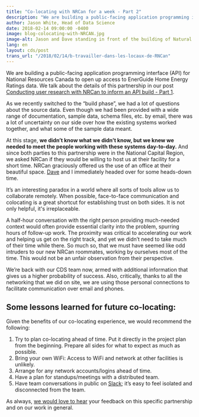 ```yaml
---
title: "Co-locating with NRCan for a week - Part 2"
description: "We are building a public-facing application programming interface (API) for National Resources Canada to open up access to EnerGuide Home Energy Ratings data."
author: Jason White, Head of Data Science
date: 2018-02-14 09:00:00 -0400
image: blog-colocating-with-NRCAN.jpg
image-alt: Jason and Dave standing in front of the building of Natural Resources Canada
lang: en
layout: cds/post
trans_url: "/2018/02/14/b-travailler-dans-les-locaux-de-RNCan"
---
```


We are building a public-facing application programming interface (API) for National Resources Canada to open up access to EnerGuide Home Energy Ratings data. We talk about the details of this partnership in our post [Conducting user research with NRCan to inform an API build - Part 1](/2018/02/14/a-conducting-user-research-with-NRCan/).

As we recently switched to the “build phase”, we had a lot of questions about the source data. Even though we had been provided with a wide range of documentation, sample data, schema files, etc. by email, there was a lot of uncertainty on our side over how the existing systems worked together, and what some of the sample data meant.

At this stage, **we didn’t know what we didn’t know, but we knew we needed to meet the people working with these systems day-to-day.** And since both parties to this partnership were in the National Capital Region, we asked NRCan if they would be willing to host us at their facility for a short time. NRCan graciously offered us the use of an office at their beautiful space. [Dave](https://www.linkedin.com/in/david-buckley-0aba5783/) and I immediately headed over for some heads-down time.

It’s an interesting paradox in a world where all sorts of tools allow us to collaborate remotely. When possible, face-to-face communication and colocating is a great shortcut for establishing trust on both sides. It is not only helpful, it's irreplaceable. 

A half-hour conversation with the right person providing much-needed context would often provide essential clarity into the problem, spurring hours of follow-up work. The proximity was critical to accelerating our work and helping us get on the right track, and yet we didn’t need to take much of their time while there. So much so, that we must have seemed like odd intruders to our new NRCan roommates, working by ourselves most of the time. This would not be an unfair observation from their perspective.

We’re back with our CDS team now, armed with additional information that gives us a higher probability of success. Also, critically, thanks to all the networking that we did on site, we are using those personal connections to facilitate communication over email and phones. 

## Some lessons learned for future co-locating:
Given the benefits of our co-locating experience, we would recommend the following: 
1. Try to plan co-locating ahead of time. Put it directly in the project plan from the beginning. Prepare all sides for what to expect as much as possible.
2. Bring your own WiFi: Access to WiFi and network at other facilities is unlikely. 
3. Arrange for any network accounts/logins ahead of time.
4. Have a plan for standups/meetings with a distributed team.
5. Have team conversations in public on [Slack](https://slack.com); it’s easy to feel isolated and disconnected from the team. 

As always, [we would love to hear](mailto:cds-snc@tbs-sct.gc.ca) your feedback on this specific partnership and on our work in general. 